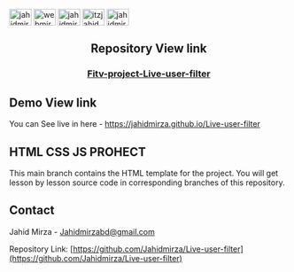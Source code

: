 <!-- MARKDOWN LINKS TO GET IN TOUCH -->
<p align="left">
<a href="https://codepen.io/jahidmirza" target="blank"><img align="center" src="https://raw.githubusercontent.com/rahuldkjain/github-profile-readme-generator/master/src/images/icons/Social/codepen.svg" alt="jahidmirza" height="30" width="40" /></a>
<a href="https://twitter.com/webmirzabd" target="blank"><img align="center" src="https://raw.githubusercontent.com/rahuldkjain/github-profile-readme-generator/master/src/images/icons/Social/twitter.svg" alt="webmirzabd" height="30" width="40" /></a>
<a href="https://linkedin.com/in/jahidmirzabd" target="blank"><img align="center" src="https://raw.githubusercontent.com/rahuldkjain/github-profile-readme-generator/master/src/images/icons/Social/linked-in-alt.svg" alt="jahidmirzabd" height="30" width="40" /></a>
<a href="https://fb.com/itzjahidmirza" target="blank"><img align="center" src="https://raw.githubusercontent.com/rahuldkjain/github-profile-readme-generator/master/src/images/icons/Social/facebook.svg" alt="itzjahidmirza" height="30" width="40" /></a>
<a href="https://instagram.com/jahidmirza" target="blank"><img align="center" src="https://raw.githubusercontent.com/rahuldkjain/github-profile-readme-generator/master/src/images/icons/Social/instagram.svg" alt="jahidmirza" height="30" width="40" /></a>
</p>
<h2 align="center">Repository View link</h2>
<p align="center">
  <h3 align="center"><a href="https://github.com/Jahidmirza/Live-user-filter">Fitv-project-Live-user-filter</a></h3>

## Demo View link

You can  See live in here - https://jahidmirza.github.io/Live-user-filter
## HTML CSS JS PROHECT 

This main branch contains the HTML template for the project. You will get lesson by lesson source code in corresponding branches of this repository.

<!-- CONTACT -->

## Contact

Jahid Mirza - [Jahidmirzabd@gmail.com](mailto:Jahidmirzabd@gmail.com)

Repository Link: [https://github.com/Jahidmirza/Live-user-filter](https://github.com/Jahidmirza/Live-user-filter)
